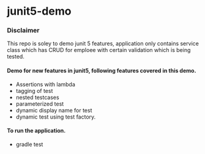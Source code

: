 # junit5-demo

### Disclaimer
This repo is soley to demo junit 5 features, application only contains service class which has CRUD for emploee with certain validation which is being tested.

#### Demo for new features in junit5, following features covered in this demo.
- Assertions with lambda
- tagging of test
- nested testcases
- parameterized test
- dynamic display name for test
- dynamic test using test factory.

#### To run the application. 
- gradle test
